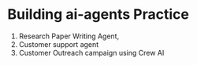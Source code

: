 # Building ai-agents Practice 
1. Research Paper Writing Agent, 
2. Customer support agent 
3. Customer Outreach campaign using Crew AI